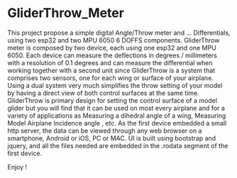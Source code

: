 # GliderThrow_Meter

This project propose a simple digital Angle/Throw meter and ... Differentials, using two esp32 and two MPU 6050 6 DOFFS components.
GliderThrow meter is composed by two device, each using one esp32 and one MPU 6050.
Each device can measure the deflections in degrees / millimeters with a resolution of 0.1 degrees and can measure the differential when working together with a second unit since GliderThrow is a system that comprises two sensors, one for each wing or surface of your airplane.
Using a dual system very much simplifies the throw setting of your model by having a direct view of both control surfaces at the same time.
GliderThrow is primary design for setting the control surface of a model glider but you will find that it can be used on most every airplane and for a variety of applications as Measuring a dihedral angle of a wing, Measuring Model Airplane Incidence angle , etc.
As the first device embedded a small http server, the data can be viewed through any web browser on a smartphone, Android or iOS, PC or MAC.
UI is built using bootstrap and jquery, and all the files needed are embedded in the .rodata segment of the first device.

Enjoy !
